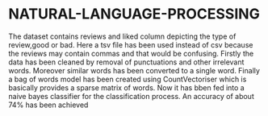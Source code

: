 # NATURAL-LANGUAGE-PROCESSING
The dataset contains reviews and liked column depicting the type of review,good or bad.
Here a tsv file has been used instead of csv because the reviews may contain commas and that would be confusing.
Firstly the data has been cleaned by removal of punctuations and other irrelevant words. Moreover similar words has been converted to a single word.
Finally a bag of words model has been created using CountVectoriser which is basically provides a sparse matrix of words. Now it has bben fed into a naive bayes classifier for the classification process.
An accuracy of about 74% has been achieved 
